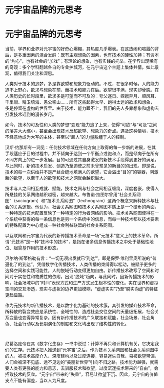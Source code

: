 # 元宇宙品牌的元思考


# 元宇宙品牌的元思考

当前，学界和业界对元宇宙的好奇心爆棚，其热度几乎爆表。在这热闹和喧嚣的背后，是多重因素的混合发酵：既有主观想象的因素，也有技术的硬性加持；有资本的“灼心”，也有社会的“加戏”；有理论的想象，也有实践的托举。在学界出现稀有的奇观：多个学科翻越各自的专业护城河，在元宇宙这个主题上集体共情。如此景观，值得我们关注和深思。



人类对于技术的追梦，多是靠欲望和想象力驱动的。不过，在很多时候，人的能力追不上野心，欲求与想象在前，而技术和能力在后。欲望很丰满，现实却骨感。在人类历史的长时段里，欲求多是可望而不可及的：夸父逐日、嫦娥奔月、顺风耳、千里眼、精卫填海、愚公移山…… 所有这些起得太早、跑得太远的欲求和想象，多是停留在虚构的世界里。由于技术、能力跟不上，我们的先人多靠想象和虚构去打发技术迟到的漫长岁月。



如今，技术的可及性和人类的梦想“变现”能力追了上来，使得“可欲”与“可及”之间的落差大大缩小，甚至会出现技术反超欲望、想象力的奇点。遇及这种情境，技术不经意地成为大写的主体，甚至以“超人”的力量脱缰于人的控制。



汉斯·约那斯有一洞见：任何技术领域在任何方向上取得的每一步新的进展，在其手段适应于目的过程中，并不倾向于达到一个平衡点或饱和点，而是倾向于在所有不同方向上的进一步发展。目的可通过其自身激发的新技术手段得到更好的满足，与此同时，新的技术启发、创造乃至迫使之前未曾预见的新目的的出现。即是说，技术的每一次供给并不是严丝合缝地填满人的欲望，它会溢出“目的”的容器，刺激新的欲望，以至于人的欲望和技术之网就会越织越大。



技术与人之间相互成就、赋能，技术之网与社会之网相互缠绕，深度套嵌，使得人所悬挂的关系网络越织越密，越来越大。布鲁诺·拉图尔曾用“社会关系网图”（sociogram）和“技术关系网图”（technogram）这两个概念来解释技术与社会的关系逻辑。他认为，社会关系网图和技术关系网图本质上是一个硬币的两面，一种特定的技术配置反映了一种特定的行为者网络的影响。技术关系网图使得在一个系统中获得的每一条信息也是另一个系统中的信息，而每一种技术都以技术要素的特殊配置为中心组成一种社会利益联盟的社会关系网图。



以互联网和元宇宙为代表的新传播技术革命是一场“元技术”意义上的技术革命。所谓“元技术”是一种“技术中的技术”，是指在诸多信息传播技术之中处于基础性地位、起奠基作用的技术形态。



贝尔纳·斯蒂格勒有言：“一切无须出发就已‘到达’”，即是保罗·维利里奥所说的“普遍化了的到达”。凭借数字化传播技术，人类传播的束缚得以松动，被赋予更多的选择空间和实践可能性，人的脱域行动变得更加自由。新传播技术改写了空间和时间对于实在性和物质性的依附，出现“脱域”趋向，与此同时，因新传播技术的影响，社会场域中的“时间”表现方式和生产方式发生根本性的变化。实在世界和虚拟空间的交互渗透，现实与虚拟的边界更加模糊，“虚虚实实”乃至“脱实向虚”的特征更趋显豁。



作为元技术的新传播技术，是以数字化为基础的技术簇，其引发的媒介技术革命，所释放的裂变效应是系统性、全域性的，造成社会交往空间的天量级拓展，社会关系变量也变得异常复杂。因有新传播技术的广义联接和赋能，社会场景、社会角色、社会行动以及长期演化的制度和文化均出现了结构性的转化。 

​              

尼葛洛庞帝在其《数字化生存》一书中说过：计算不再只和计算机有关，它决定我们的生存。元技术把人推送到“元宇宙”之后，作为技术关系网图和社会关系网图中的人，被技术高度介入、深度建构以及过度连接，容易迷失自我，易被欲望带偏，人们会被深不见底、远不见边的“美丽新世界”引向不归之路。技术能力越强，就需要人类有更强的能力和意志，去驯服技术和欲望，过度沉迷技术带来的“自由”，会招致技术的反噬。“元宇宙”带来的“失重”，容易让欲望下沉。因此，元宇宙的价值支点不能有偏差，当以人为尺度。
